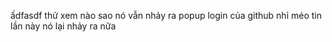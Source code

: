 ấdfasdf
thử xem nào
sao nó vẫn nhảy ra popup login của github nhỉ
méo tin lần này nó lại nhảy ra nữa
